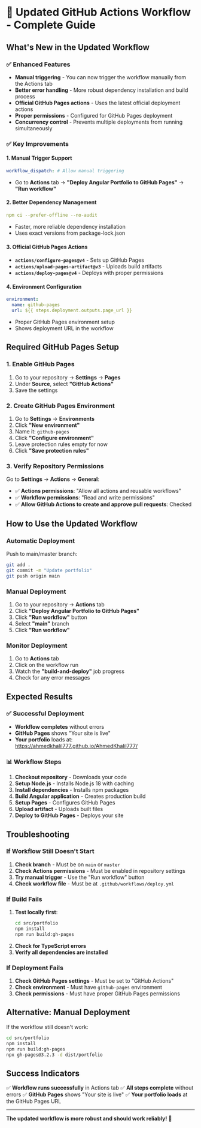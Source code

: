 # 🚀 Updated GitHub Actions Workflow - Complete Guide

## What's New in the Updated Workflow

### ✅ **Enhanced Features**
- **Manual triggering** - You can now trigger the workflow manually from the Actions tab
- **Better error handling** - More robust dependency installation and build process
- **Official GitHub Pages actions** - Uses the latest official deployment actions
- **Proper permissions** - Configured for GitHub Pages deployment
- **Concurrency control** - Prevents multiple deployments from running simultaneously

### ✅ **Key Improvements**

#### **1. Manual Trigger Support**
```yaml
workflow_dispatch: # Allow manual triggering
```
- Go to **Actions** tab → **"Deploy Angular Portfolio to GitHub Pages"** → **"Run workflow"**

#### **2. Better Dependency Management**
```yaml
npm ci --prefer-offline --no-audit
```
- Faster, more reliable dependency installation
- Uses exact versions from package-lock.json

#### **3. Official GitHub Pages Actions**
- **`actions/configure-pages@v4`** - Sets up GitHub Pages
- **`actions/upload-pages-artifact@v3`** - Uploads build artifacts
- **`actions/deploy-pages@v4`** - Deploys with proper permissions

#### **4. Environment Configuration**
```yaml
environment:
  name: github-pages
  url: ${{ steps.deployment.outputs.page_url }}
```
- Proper GitHub Pages environment setup
- Shows deployment URL in the workflow

## Required GitHub Pages Setup

### **1. Enable GitHub Pages**
1. Go to your repository → **Settings** → **Pages**
2. Under **Source**, select **"GitHub Actions"**
3. Save the settings

### **2. Create GitHub Pages Environment**
1. Go to **Settings** → **Environments**
2. Click **"New environment"**
3. Name it: `github-pages`
4. Click **"Configure environment"**
5. Leave protection rules empty for now
6. Click **"Save protection rules"**

### **3. Verify Repository Permissions**
Go to **Settings** → **Actions** → **General**:
- ✅ **Actions permissions**: "Allow all actions and reusable workflows"
- ✅ **Workflow permissions**: "Read and write permissions"
- ✅ **Allow GitHub Actions to create and approve pull requests**: Checked

## How to Use the Updated Workflow

### **Automatic Deployment**
Push to main/master branch:
```bash
git add .
git commit -m "Update portfolio"
git push origin main
```

### **Manual Deployment**
1. Go to your repository → **Actions** tab
2. Click **"Deploy Angular Portfolio to GitHub Pages"**
3. Click **"Run workflow"** button
4. Select **"main"** branch
5. Click **"Run workflow"**

### **Monitor Deployment**
1. Go to **Actions** tab
2. Click on the workflow run
3. Watch the **"build-and-deploy"** job progress
4. Check for any error messages

## Expected Results

### **✅ Successful Deployment**
- **Workflow completes** without errors
- **GitHub Pages** shows "Your site is live"
- **Your portfolio** loads at: https://ahmedkhalil777.github.io/AhmedKhalil777/

### **📊 Workflow Steps**
1. **Checkout repository** - Downloads your code
2. **Setup Node.js** - Installs Node.js 18 with caching
3. **Install dependencies** - Installs npm packages
4. **Build Angular application** - Creates production build
5. **Setup Pages** - Configures GitHub Pages
6. **Upload artifact** - Uploads built files
7. **Deploy to GitHub Pages** - Deploys your site

## Troubleshooting

### **If Workflow Still Doesn't Start**
1. **Check branch** - Must be on `main` or `master`
2. **Check Actions permissions** - Must be enabled in repository settings
3. **Try manual trigger** - Use the "Run workflow" button
4. **Check workflow file** - Must be at `.github/workflows/deploy.yml`

### **If Build Fails**
1. **Test locally first**:
   ```bash
   cd src/portfolio
   npm install
   npm run build:gh-pages
   ```
2. **Check for TypeScript errors**
3. **Verify all dependencies are installed**

### **If Deployment Fails**
1. **Check GitHub Pages settings** - Must be set to "GitHub Actions"
2. **Check environment** - Must have `github-pages` environment
3. **Check permissions** - Must have proper GitHub Pages permissions

## Alternative: Manual Deployment

If the workflow still doesn't work:
```bash
cd src/portfolio
npm install
npm run build:gh-pages
npx gh-pages@3.2.3 -d dist/portfolio
```

## Success Indicators

✅ **Workflow runs successfully** in Actions tab
✅ **All steps complete** without errors
✅ **GitHub Pages** shows "Your site is live"
✅ **Your portfolio loads** at the GitHub Pages URL

---

**The updated workflow is more robust and should work reliably!** 🎉
